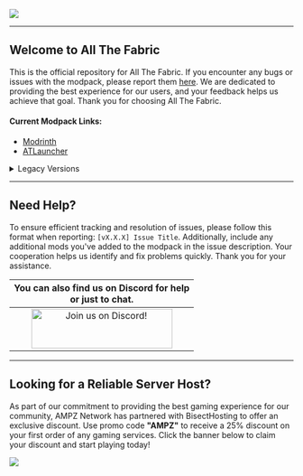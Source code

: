 ![](https://www.bisecthosting.com/images/CF/ATF5/BH_NU_HEADER.webp)

------

## Welcome to All The Fabric

This is the official repository for All The Fabric. If you encounter any bugs or issues with the modpack, please report them [here](https://github.com/AMPZNetwork/All-The-Fabric/issues/new?assignees=LabsZero&labels=Bug&projects=&template=bug_report.md&title=%5BBUG%5D). We are dedicated to providing the best experience for our users, and your feedback helps us achieve that goal. Thank you for choosing All The Fabric. 
    
#### Current Modpack Links: 
- [Modrinth](https://modrinth.com/modpack/atfb)
- [ATLauncher](https://atlauncher.com/pack/AllTheFabric5)

<details>
<summary>Legacy Versions</summary>
<br>
These versions are no longer receiving updates or support. However, you're welcome to download any of them if you'd like.

- [All The Fabric 4](https://modrinth.com/modpack/all-the-fabric-old) | [Changelog](https://github.com/AMPZNetwork/All-The-Fabric/blob/main/PatchNotes/ATFB4.md)
- [All The Fabric 3](https://www.curseforge.com/minecraft/modpacks/all-the-fabric-3) | [Changelog](https://github.com/AMPZNetwork/All-The-Fabric/blob/main/PatchNotes/ATFB3.md)
- [All The Fabric 2](https://www.curseforge.com/minecraft/modpacks/all-the-fabric-2) | [Changelog](https://github.com/AMPZNetwork/All-The-Fabric/blob/main/PatchNotes/ATFB2.md)
- [All The Fabric](https://www.curseforge.com/minecraft/modpacks/all-the-fabric) | [Changelog](https://github.com/AMPZNetwork/All-The-Fabric/blob/main/PatchNotes/ATFB.md)

</details>
  
------

## Need Help?

To ensure efficient tracking and resolution of issues, please follow this format when reporting: `[vX.X.X] Issue Title`. Additionally, include any additional mods you've added to the modpack in the issue description. Your cooperation helps us identify and fix problems quickly. Thank you for your assistance.

|You can also find us on Discord for help<br>or just to chat.|
|:------------:|
|<a href="https://discord.ampznetwork.com/"><img src="https://discord.com/assets/ff41b628a47ef3141164bfedb04fb220.png" alt="Join us on Discord!"  width="250" height="70"></a>|

------

## Looking for a Reliable Server Host?
As part of our commitment to providing the best gaming experience for our community, AMPZ Network has partnered with BisectHosting to offer an exclusive discount. Use promo code **"AMPZ"** to receive a 25% discount on your first order of any gaming services. Click the banner below to claim your discount and start playing today!

[![](https://www.bisecthosting.com/images/CF/ATF5/BH_NU_PROMO.webp)](https://bisecthosting.com/AMPZ?r=ATFBREPO)
